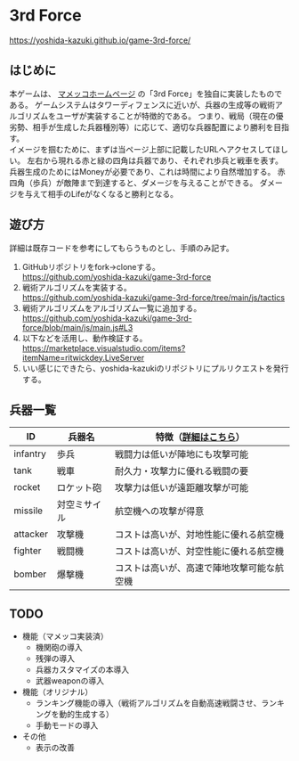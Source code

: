 # 3rd Force

https://yoshida-kazuki.github.io/game-3rd-force/

## はじめに

本ゲームは、 [マメッコホームページ](http://mamecco.es.land.to/) の「3rd Force」を独自に実装したものである。
ゲームシステムはタワーディフェンスに近いが、兵器の生成等の戦術アルゴリズムをユーザが実装することが特徴的である。
つまり、戦局（現在の優劣勢、相手が生成した兵器種別等）に応じて、適切な兵器配置により勝利を目指す。
<br>
イメージを掴むために、まずは当ページ上部に記載したURLへアクセスしてほしい。
左右から現れる赤と緑の四角は兵器であり、それぞれ歩兵と戦車を表す。
兵器生成のためにはMoneyが必要であり、これは時間により自然増加する。
赤四角（歩兵）が敵陣まで到達すると、ダメージを与えることができる。
ダメージを与えて相手のLifeがなくなると勝利となる。
<br>

## 遊び方

詳細は既存コードを参考にしてもらうものとし、手順のみ記す。

1. GitHubリポジトリをfork→cloneする。<br>
   https://github.com/yoshida-kazuki/game-3rd-force
2. 戦術アルゴリズムを実装する。<br>
   https://github.com/yoshida-kazuki/game-3rd-force/tree/main/js/tactics
3. 戦術アルゴリズムをアルゴリズム一覧に追加する。<br>
   https://github.com/yoshida-kazuki/game-3rd-force/blob/main/js/main.js#L3
4. 以下などを活用し、動作検証する。<br>
   https://marketplace.visualstudio.com/items?itemName=ritwickdey.LiveServer
5. いい感じにできたら、yoshida-kazukiのリポジトリにプルリクエストを発行する。

## 兵器一覧

| ID       | 兵器名       | 特徴（[詳細はこちら](https://github.com/yoshida-kazuki/game-3rd-force/blob/main/js/main.js#L5)） |
| --       | --          | -- |
| infantry | 歩兵         | 戦闘力は低いが陣地にも攻撃可能 |
| tank     | 戦車         | 耐久力・攻撃力に優れる戦闘の要 |
| rocket   | ロケット砲   | 攻撃力は低いが遠距離攻撃が可能 |
| missile  | 対空ミサイル | 航空機への攻撃が得意 |
| attacker | 攻撃機       | コストは高いが、対地性能に優れる航空機 |
| fighter  | 戦闘機       | コストは高いが、対空性能に優れる航空機 |
| bomber   | 爆撃機       | コストは高いが、高速で陣地攻撃可能な航空機 |

## TODO

* 機能（マメッコ実装済）
    * 機関砲の導入
    * 残弾の導入
    * 兵器カスタマイズの本導入
    * 武器weaponの導入
* 機能（オリジナル）
    * ランキング機能の導入（戦術アルゴリズムを自動高速戦闘させ、ランキングを動的生成する）
    * 手動モードの導入
* その他
    * 表示の改善